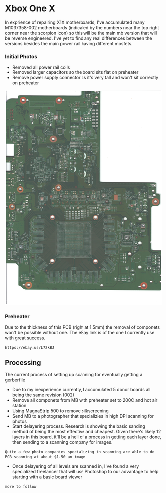# Xbox One X

In exprience of repairing X1X motherboards, I've accumulated many M1037358-002 motherboards (indicated by the numbers near the top right corner near the scorpion icon) so this will be the main mb version that will be reverse engineered. I've yet to find any real differences between the versions besides the main power rail having different mosfets.

### Initial Photos

* Removed all power rail coils
* Removed larger capacitors so the board sits flat on preheater
* Remove power supply connector as it's very tall and won't sit correctly on preheater

![](images/002-Front.jpeg)

### Preheater

Due to the thickness of this PCB (right at 1.5mm) the removal of componets won't be possible without one. The eBay link is of the one I currently use with great success.

```
https://ebay.us/L72kBJ
```

## Processing

The current process of setting up scanning for eventually getting a gerberfile

* Due to my inexperience currently, I accumulated 5 donor boards all being the same revision (002)
* Remove all componets from MB with preheater set to 200C and hot air station
* Using MagnaStrip 500 to remove silkscreening
* Send MB to a photographer that specializies in high DPI scanning for photos 
* Start delayering process. Research is showing the basic sanding method of being the most effective and cheapest. Given there's likely 12 layers in this board, it'll be a hell of a process in getting each layer done, then sending to a scanning company for images.
```
Quite a few photo companies specializing in scanning are able to do PCB scanning at about $1.50 an image
```
* Once delayering of all levels are scanned in, I've found a very specialized freelancer that will use Photoshop to our advantage to help starting with a basic board viewer 
```
more to follow
```